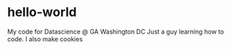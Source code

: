 # hello-world
My code for Datascience @ GA Washington DC
Just a guy learning how to code.  I also make cookies
